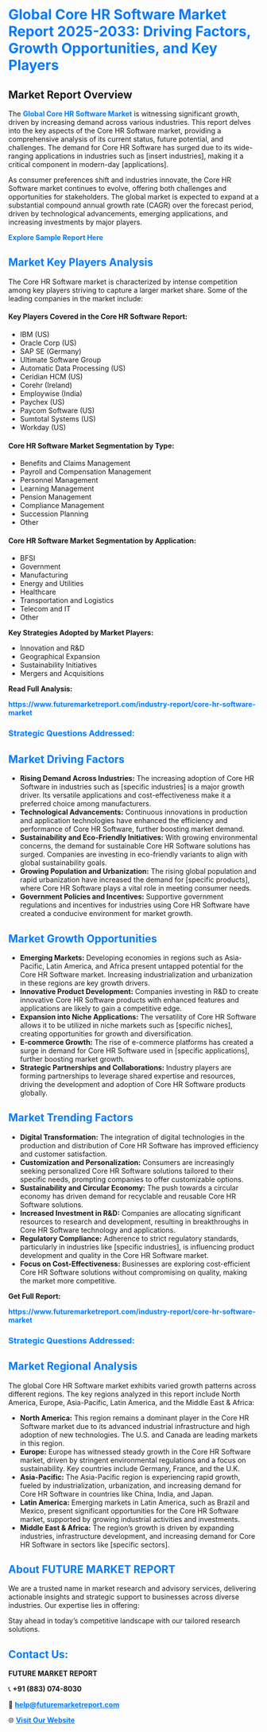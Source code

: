 <h1 style="color: #007BFF;">Global Core HR Software Market Report 2025-2033: Driving Factors, Growth Opportunities, and Key Players</h1>

<section id="overview">
<h2>Market Report Overview</h2>
<p>The <a href="https://www.futuremarketreport.com/industry-report/core-hr-software-market" style="color: #007BFF; text-decoration: none;"><strong>Global Core HR Software Market</strong></a> is witnessing significant growth, driven by increasing demand across various industries. This report delves into the key aspects of the Core HR Software market, providing a comprehensive analysis of its current status, future potential, and challenges. The demand for Core HR Software has surged due to its wide-ranging applications in industries such as [insert industries], making it a critical component in modern-day [applications].</p>
<p>As consumer preferences shift and industries innovate, the Core HR Software market continues to evolve, offering both challenges and opportunities for stakeholders. The global market is expected to expand at a substantial compound annual growth rate (CAGR) over the forecast period, driven by technological advancements, emerging applications, and increasing investments by major players.</p>
</section>

<section id="overview">
<p><a href="https://www.futuremarketreport.com/request-sample/reportId=103703" style="color: #007BFF; text-decoration: none;"><strong>Explore Sample Report Here</strong></a></p>
</section>

<section id="key-players">
<h2 style="color: #007BFF;">Market Key Players Analysis</h2>
<p>The Core HR Software market is characterized by intense competition among key players striving to capture a larger market share. Some of the leading companies in the market include:</p>
<h4>Key Players Covered in the Core HR Software Report:</h4>
<ul><li>IBM (US)</li><li>Oracle Corp (US)</li><li>SAP SE (Germany)</li><li>Ultimate Software Group</li><li>Automatic Data Processing (US)</li><li>Ceridian HCM (US)</li><li>Corehr (Ireland)</li><li>Employwise (India)</li><li>Paychex (US)</li><li>Paycom Software (US)</li><li>Sumtotal Systems (US)</li><li>Workday (US)</li></ul>
<h4>Core HR Software Market Segmentation by Type:</h4>
<ul><li>Benefits and Claims Management</li><li>Payroll and Compensation Management</li><li>Personnel Management</li><li>Learning Management</li><li>Pension Management</li><li>Compliance Management</li><li>Succession Planning</li><li>Other</li></ul>

<h4>Core HR Software Market Segmentation by Application:</h4>
<ul><li>BFSI</li><li>Government</li><li>Manufacturing</li><li>Energy and Utilities</li><li>Healthcare</li><li>Transportation and Logistics</li><li>Telecom and IT</li><li>Other</li></ul>
<p><strong>Key Strategies Adopted by Market Players:</strong></p>
<ul>
<li>Innovation and R&D</li>
<li>Geographical Expansion</li>
<li>Sustainability Initiatives</li>
<li>Mergers and Acquisitions</li>
</ul>
</section>

<section>
<p><strong>Read Full Analysis: </strong></p><a href="https://www.futuremarketreport.com/industry-report/core-hr-software-market" style="color: #007BFF; text-decoration: none;"><strong>https://www.futuremarketreport.com/industry-report/core-hr-software-market</strong></a>
<h3 style="color: #007BFF;">Strategic Questions Addressed:</h3>
</section>

<section id="driving-factors">
<h2 style="color: #007BFF;">Market Driving Factors</h2>
<ul>
<li><strong>Rising Demand Across Industries:</strong> The increasing adoption of Core HR Software in industries such as [specific industries] is a major growth driver. Its versatile applications and cost-effectiveness make it a preferred choice among manufacturers.</li>
<li><strong>Technological Advancements:</strong> Continuous innovations in production and application technologies have enhanced the efficiency and performance of Core HR Software, further boosting market demand.</li>
<li><strong>Sustainability and Eco-Friendly Initiatives:</strong> With growing environmental concerns, the demand for sustainable Core HR Software solutions has surged. Companies are investing in eco-friendly variants to align with global sustainability goals.</li>
<li><strong>Growing Population and Urbanization:</strong> The rising global population and rapid urbanization have increased the demand for [specific products], where Core HR Software plays a vital role in meeting consumer needs.</li>
<li><strong>Government Policies and Incentives:</strong> Supportive government regulations and incentives for industries using Core HR Software have created a conducive environment for market growth.</li>
</ul>
</section>

<section id="growth-opportunities">
<h2 style="color: #007BFF;">Market Growth Opportunities</h2>
<ul>
<li><strong>Emerging Markets:</strong> Developing economies in regions such as Asia-Pacific, Latin America, and Africa present untapped potential for the Core HR Software market. Increasing industrialization and urbanization in these regions are key growth drivers.</li>
<li><strong>Innovative Product Development:</strong> Companies investing in R&D to create innovative Core HR Software products with enhanced features and applications are likely to gain a competitive edge.</li>
<li><strong>Expansion into Niche Applications:</strong> The versatility of Core HR Software allows it to be utilized in niche markets such as [specific niches], creating opportunities for growth and diversification.</li>
<li><strong>E-commerce Growth:</strong> The rise of e-commerce platforms has created a surge in demand for Core HR Software used in [specific applications], further boosting market growth.</li>
<li><strong>Strategic Partnerships and Collaborations:</strong> Industry players are forming partnerships to leverage shared expertise and resources, driving the development and adoption of Core HR Software products globally.</li>
</ul>
</section>

<section id="trending-factors">
<h2 style="color: #007BFF;">Market Trending Factors</h2>
<ul>
<li><strong>Digital Transformation:</strong> The integration of digital technologies in the production and distribution of Core HR Software has improved efficiency and customer satisfaction.</li>
<li><strong>Customization and Personalization:</strong> Consumers are increasingly seeking personalized Core HR Software solutions tailored to their specific needs, prompting companies to offer customizable options.</li>
<li><strong>Sustainability and Circular Economy:</strong> The push towards a circular economy has driven demand for recyclable and reusable Core HR Software solutions.</li>
<li><strong>Increased Investment in R&D:</strong> Companies are allocating significant resources to research and development, resulting in breakthroughs in Core HR Software technology and applications.</li>
<li><strong>Regulatory Compliance:</strong> Adherence to strict regulatory standards, particularly in industries like [specific industries], is influencing product development and quality in the Core HR Software market.</li>
<li><strong>Focus on Cost-Effectiveness:</strong> Businesses are exploring cost-efficient Core HR Software solutions without compromising on quality, making the market more competitive.</li>
</ul>
</section>

<section>
<p><strong>Get Full Report: </strong></p><a href="https://www.futuremarketreport.com/industry-report/core-hr-software-market" style="color: #007BFF; text-decoration: none;"><strong>https://www.futuremarketreport.com/industry-report/core-hr-software-market</strong></a>
<h3 style="color: #007BFF;">Strategic Questions Addressed:</h3>
</section>


<section id="regional-analysis">
<h2 style="color: #007BFF;">Market Regional Analysis</h2>
<p>The global Core HR Software market exhibits varied growth patterns across different regions. The key regions analyzed in this report include North America, Europe, Asia-Pacific, Latin America, and the Middle East & Africa:</p>
<ul>
<li><strong>North America:</strong> This region remains a dominant player in the Core HR Software market due to its advanced industrial infrastructure and high adoption of new technologies. The U.S. and Canada are leading markets in this region.</li>
<li><strong>Europe:</strong> Europe has witnessed steady growth in the Core HR Software market, driven by stringent environmental regulations and a focus on sustainability. Key countries include Germany, France, and the U.K.</li>
<li><strong>Asia-Pacific:</strong> The Asia-Pacific region is experiencing rapid growth, fueled by industrialization, urbanization, and increasing demand for Core HR Software in countries like China, India, and Japan.</li>
<li><strong>Latin America:</strong> Emerging markets in Latin America, such as Brazil and Mexico, present significant opportunities for the Core HR Software market, supported by growing industrial activities and investments.</li>
<li><strong>Middle East & Africa:</strong> The region’s growth is driven by expanding industries, infrastructure development, and increasing demand for Core HR Software in sectors like [specific sectors].</li>
</ul>
</section>

<footer>
<h2 style="color: #007BFF;">About FUTURE MARKET REPORT</h2>
<p>We are a trusted name in market research and advisory services, delivering actionable insights and strategic support to businesses across diverse industries. Our expertise lies in offering:</p>

<p>Stay ahead in today’s competitive landscape with our tailored research solutions.</p>

<h2 style="color: #007BFF;">Contact Us:</h2>
<p><strong>FUTURE MARKET REPORT</strong></p>
<p>📞 <strong>+91 (883) 074-8030</strong></p>
<p>📧 <strong><a href="mailto:help@futuremarketreport.com" style="color: #007BFF;">help@futuremarketreport.com</a></strong></p>
<p>🌐 <strong><a href="https://www.futuremarketreport.com/" style="color: #007BFF;">Visit Our Website</a></strong></p>
</footer>